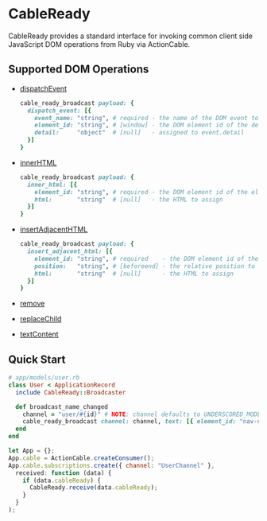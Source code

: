 # CableReady

CableReady provides a standard interface for invoking common client side
JavaScript DOM operations from Ruby via ActionCable.

## Supported DOM Operations

- [dispatchEvent](https://developer.mozilla.org/en-US/docs/Web/API/EventTarget/dispatchEvent)

  ```ruby
  cable_ready_broadcast payload: {
    dispatch_event: [{
      event_name: "string", # required - the name of the DOM event to dispatch (can be custom)
      element_id: "string", # [window] - the DOM element id of the desired event target
      detail:     "object"  # [null]   - assigned to event.detail
    }]
  }
  ```

- [innerHTML](https://developer.mozilla.org/en-US/docs/Web/API/Element/innerHTML)

  ```ruby
  cable_ready_broadcast payload: {
    inner_html: [{
      element_id: "string", # required - the DOM element id of the element to be mutated
      html:       "string"  # [null]   - the HTML to assign
    }]
  }
  ```

- [insertAdjacentHTML](https://developer.mozilla.org/en-US/docs/Web/API/Element/insertAdjacentHTML)

  ```ruby
  cable_ready_broadcast payload: {
    insert_adjacent_html: [{
      element_id: "string", # required    - the DOM element id of the element to be mutated
      position:   "string", # [beforeend] - the relative position to the DOM element (beforebegin, afterbegin, beforeend, afterend)
      html:       "string"  # [null]      - the HTML to assign
    }]
  }
  ```

- [remove](https://developer.mozilla.org/en-US/docs/Web/API/ChildNode/remove)
- [replaceChild](https://developer.mozilla.org/en-US/docs/Web/API/Node/replaceChild)
- [textContent](https://developer.mozilla.org/en-US/docs/Web/API/Node/textContent)

## Quick Start

```ruby
# app/models/user.rb
class User < ApplicationRecord
  include CableReady::Broadcaster

  def broadcast_name_changed
    channel = "user/#{id}" # NOTE: channel defaults to UNDERSCORED_MODEL_NAME/ID
    cable_ready_broadcast channel: channel, text: [{ element_id: "nav-user-name", content: name }]
  end
end
```

```javascript
let App = {};
App.cable = ActionCable.createConsumer();
App.cable.subscriptions.create({ channel: "UserChannel" },
  received: function (data) {
    if (data.cableReady) {
      CableReady.receive(data.cableReady);
    }
  }
);
```
